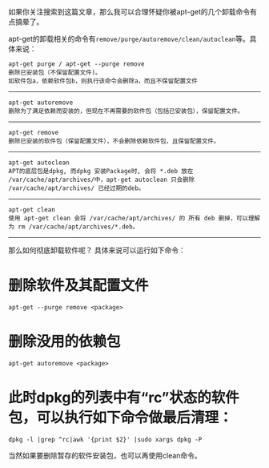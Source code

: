 如果你关注搜索到这篇文章，那么我可以合理怀疑你被apt-get的几个卸载命令有点搞晕了。

apt-get的卸载相关的命令有`remove/purge/autoremove/clean/autoclean`等。具体来说：
```
apt-get purge / apt-get --purge remove 
删除已安装包（不保留配置文件)。 
如软件包a，依赖软件包b，则执行该命令会删除a，而且不保留配置文件
```
***
```
apt-get autoremove 
删除为了满足依赖而安装的，但现在不再需要的软件包（包括已安装包），保留配置文件。
```
***
```
apt-get remove 
删除已安装的软件包（保留配置文件），不会删除依赖软件包，且保留配置文件。
```
***
```
apt-get autoclean 
APT的底层包是dpkg, 而dpkg 安装Package时, 会将 *.deb 放在 /var/cache/apt/archives/中，apt-get autoclean 只会删除 /var/cache/apt/archives/ 已经过期的deb。
```
***
```
apt-get clean 
使用 apt-get clean 会将 /var/cache/apt/archives/ 的 所有 deb 删掉，可以理解为 rm /var/cache/apt/archives/*.deb。
```
***
那么如何彻底卸载软件呢？ 
具体来说可以运行如下命令：
# 删除软件及其配置文件
```
apt-get --purge remove <package>
```
# 删除没用的依赖包
```
apt-get autoremove <package>
```
# 此时dpkg的列表中有“rc”状态的软件包，可以执行如下命令做最后清理：
```
dpkg -l |grep ^rc|awk '{print $2}' |sudo xargs dpkg -P
```
当然如果要删除暂存的软件安装包，也可以再使用clean命令。

